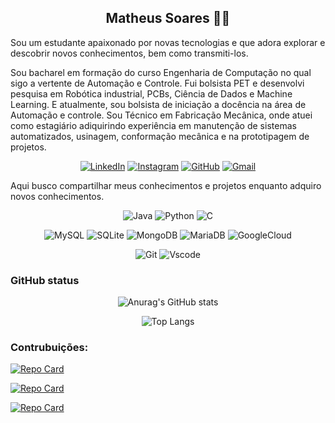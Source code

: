 ## <div align="center">Matheus Soares 🚀😊</div>


Sou um estudante apaixonado por novas tecnologias e que adora explorar e descobrir novos conhecimentos, bem como transmiti-los.

Sou bacharel em formação do curso Engenharia de Computação no qual sigo a vertente de Automação e Controle. Fui bolsista PET e desenvolvi pesquisa em Robótica industrial, PCBs, Ciência de Dados e Machine Learning. E atualmente, sou bolsista de iniciação a docência na área de Automação e controle. Sou Técnico em Fabricação Mecânica, onde atuei como estagiário adiquirindo experiência em manutenção de sistemas automatizados, usinagem, conformação mecânica e na prototipagem de projetos.
<div align="center">

[![LinkedIn](https://img.shields.io/badge/LinkedIn-0077B5?style=for-the-badge&logo=linkedin&logoColor=white)](https://www.linkedin.com/in/jmatheussoaresf/)
[![Instagram](https://img.shields.io/badge/Instagram-E4405F?style=for-the-badge&logo=instagram&logoColor=white)](https://www.instagram.com/matheus.sooaress/)
[![GitHub](https://img.shields.io/badge/GitHub-100000?style=for-the-badge&logo=github&logoColor=white)](https://github.com/matheussooares)
[![Gmail](https://img.shields.io/badge/Gmail-333333?style=for-the-badge&logo=gmail&logoColor=red)](mailto:matheus.soares8890@gmail.com)

</div>

Aqui busco compartilhar meus conhecimentos e projetos enquanto adquiro novos conhecimentos. 
<div align="center">

![Java](https://img.shields.io/badge/java-%23ED8B00.svg?style=for-the-badge&logo=openjdk&logoColor=white)
![Python](https://img.shields.io/badge/python-3670A0?style=for-the-badge&logo=python&logoColor=ffdd54)
![C](https://img.shields.io/badge/C-00599C?style=for-the-badge&logo=c&logoColor=white)

![MySQL](https://img.shields.io/badge/MySQL-00000F?style=for-the-badge&logo=mysql&logoColor=white)
![SQLite](https://img.shields.io/badge/SQLite-000?style=for-the-badge&logo=sqlite&logoColor=07405E)
![MongoDB](https://img.shields.io/badge/MongoDB-%234ea94b.svg?style=for-the-badge&logo=mongodb&logoColor=white)
![MariaDB](https://img.shields.io/badge/MariaDB-003545?style=for-the-badge&logo=mariadb&logoColor=white)
![GoogleCloud](https://img.shields.io/badge/GoogleCloud-%234285F4.svg?style=for-the-badge&logo=google-cloud&logoColor=white)

![Git](https://img.shields.io/badge/GIT-E44C30?style=for-the-badge&logo=git&logoColor=white)
![Vscode](https://img.shields.io/badge/Vscode-007ACC?style=for-the-badge&logo=visual-studio-code&logoColor=white)

</div>


### GitHub status
<div align="center">

![Anurag's GitHub stats](https://github-readme-stats.vercel.app/api?username=matheussooares&show_icons=true&theme=black)
</div>

<div align="center">

![Top Langs](https://github-readme-stats-git-masterrstaa-rickstaa.vercel.app/api/top-langs/?username=matheussooares&bg_color=000&border_color=30A3DC&title_color=E94D5F&text_color=FFF)

</div>

### Contrubuições:
[![Repo Card](https://github-readme-stats.vercel.app/api/pin/?username=matheussooares&repo=kinematics-robotics&bg_color=000&border_color=30A3DC&show_icons=true&icon_color=30A3DC&title_color=E94D5F&text_color=FFF)](https://github.com/matheussooares/kinematics-robotics)

[![Repo Card](https://github-readme-stats.vercel.app/api/pin/?username=matheussooares&repo=svm-classifier&bg_color=000&border_color=30A3DC&show_icons=true&icon_color=30A3DC&title_color=E94D5F&text_color=FFF)](https://github.com/matheussooares/svm-classifier)

[![Repo Card](https://github-readme-stats.vercel.app/api/pin/?username=matheussooares&repo=python-language&bg_color=000&border_color=30A3DC&show_icons=true&icon_color=30A3DC&title_color=E94D5F&text_color=FFF)](https://github.com/matheussooares/python-language)

